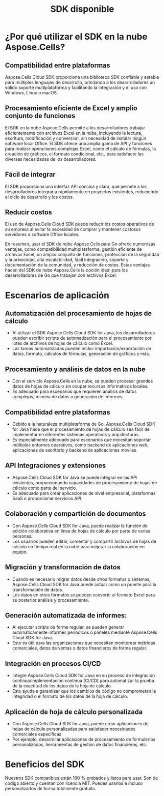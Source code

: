 ﻿---
title: SDK disponible
second_title: Aspose.Cells Cloud Documen
type: docs
url: /es/available-sdks/
description: Aspose.Cells Cloud admite Excel para crear, convertir, fusionar, dividir, proteger, realizar operaciones con objetos internos, etc.
weight: 30
kwords: Excel, Office Nube, REST API, Hoja de cálculo, PDF, CSV, Json, Markdown, SDK disponibles
---
# **¿Por qué utilizar el SDK en la nube Aspose.Cells?**

## **Compatibilidad entre plataformas**

Aspose.Cells Cloud SDK proporciona una biblioteca SDK confiable y estable para múltiples lenguajes de desarrollo, brindando a los desarrolladores un sólido soporte multiplataforma y facilitando la integración y el uso con Windows, Linux o macOS.

## **Procesamiento eficiente de Excel y amplio conjunto de funciones**

El SDK en la nube Aspose.Cells permite a los desarrolladores trabajar eficientemente con archivos Excel en la nube, incluyendo la lectura, escritura, modificación y conversión, sin necesidad de instalar ningún software local Office. El SDK ofrece una amplia gama de API y funciones para realizar operaciones complejas Excel, como el cálculo de fórmulas, la creación de gráficos, el formato condicional, etc., para satisfacer las diversas necesidades de los desarrolladores.

## **Fácil de integrar**

El SDK proporciona una interfaz API concisa y clara, que permite a los desarrolladores integrarla rápidamente en proyectos existentes, reduciendo el ciclo de desarrollo y los costos.

## **Reducir costos**

El uso de Aspose.Cells Cloud SDK puede reducir los costos operativos de su empresa al evitar la necesidad de comprar y mantener costosos servidores o software Office locales.

En resumen, usar el SDK de nube Aspose.Cells para Go ofrece numerosas ventajas, como compatibilidad multiplataforma, gestión eficiente de archivos Excel, un amplio conjunto de funciones, protección de la seguridad y la privacidad, alta escalabilidad, fácil integración, soporte y documentación de la comunidad, y reducción de costes. Estas ventajas hacen del SDK de nube Aspose.Cells la opción ideal para los desarrolladores de Go que trabajan con archivos Excel.

# **Escenarios de aplicación**

## **Automatización del procesamiento de hojas de cálculo**

- Al utilizar el SDK Aspose.Cells Cloud SDK for Java, los desarrolladores pueden escribir scripts de automatización para el procesamiento por lotes de archivos de hojas de cálculo como Excel.
- Las tareas automatizadas pueden incluir importación/exportación de datos, formato, cálculos de fórmulas, generación de gráficos y más.

## **Procesamiento y análisis de datos en la nube**

- Con el servicio Aspose.Cells en la nube, se pueden procesar grandes datos de hojas de cálculo sin ocupar recursos informáticos locales.
- Es adecuado para escenarios que requieren análisis de datos complejos, minería de datos o generación de informes.

## **Compatibilidad entre plataformas**

- Debido a la naturaleza multiplataforma de Go, Aspose.Cells Cloud SDK for Java hace que el procesamiento de hojas de cálculo sea fácil de implementar en diferentes sistemas operativos y arquitecturas.
- Es especialmente adecuado para escenarios que necesitan soportar múltiples entornos operativos, como backend de aplicaciones web, aplicaciones de escritorio y backend de aplicaciones móviles.

## **API Integraciones y extensiones**

- Aspose.Cells Cloud SDK for Java se puede integrar en las API existentes, proporcionando capacidades de procesamiento de hojas de cálculo como parte del servicio.
- Es adecuado para crear aplicaciones de nivel empresarial, plataformas SaaS o proporcionar servicios API.

## **Colaboración y compartición de documentos**

- Con Aspose.Cells Cloud SDK for Java, puede realizar la función de edición colaborativa en línea de hojas de cálculo por parte de varias personas.
- Los usuarios pueden editar, comentar y compartir archivos de hojas de cálculo en tiempo real en la nube para mejorar la colaboración en equipo.

## **Migración y transformación de datos**

- Cuando es necesario migrar datos desde otros formatos o sistemas, Aspose.Cells Cloud SDK for Java puede actuar como un puente para la transformación de datos.
- Los datos en otros formatos se pueden convertir al formato Excel para su posterior análisis y procesamiento.

## **Generación automatizada de informes:**

- Al ejecutar scripts de forma regular, se pueden generar automáticamente informes periódicos o paneles mediante Aspose.Cells Cloud SDK for Java.
- Esto es útil para las organizaciones que necesitan monitorear métricas comerciales, datos de ventas o datos financieros de forma regular.

## **Integración en procesos CI/CD**

- Integre Aspose.Cells Cloud SDK for Java en su proceso de integración continua/implementación continua (CI/CD) para automatizar la prueba de la exactitud de los datos de la hoja de cálculo.
- Esto ayuda a garantizar que los cambios de código no comprometan la integridad o el formato de los datos de la hoja de cálculo.

## **Aplicación de hoja de cálculo personalizada**

- Con Aspose.Cells Cloud SDK for Java, puede crear aplicaciones de hojas de cálculo personalizadas para satisfacer necesidades comerciales específicas.
- Por ejemplo, desarrollar aplicaciones de procesamiento de formularios personalizados, herramientas de gestión de datos financieros, etc.


# **Beneficios del SDK**

Nuestros SDK compatibles están 100 % probados y listos para usar. Son de código abierto y cuentan con licencia MIT. Puedes usarlos e incluso personalizarlos de forma totalmente gratuita.

